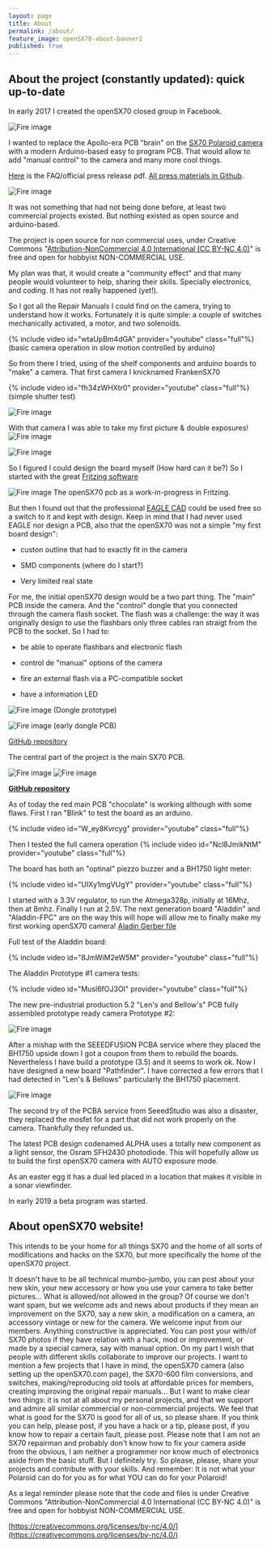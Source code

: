 ```yaml
---
layout: page
title: About
permalink: /about/
feature_image: openSX70-about-banner2
published: true
---
```

## About the project (constantly updated): quick up-to-date

In early 2017 I created the openSX70 closed group in Facebook.

![Fire image]({{site.url}}/{{site.baseurl}}img/about/opensx70-early-prototype.jpg)

I wanted to replace the Apollo-era PCB "brain" on the [SX70 Polaroid camera](https://en.wikipedia.org/wiki/Polaroid_SX-70) with a modern Arduino-based easy to program PCB.
That would allow to add "manual control" to the camera and many more cool things.

[Here](https://github.com/openSX70/Press/raw/master/openSX70%20press%20release%20(2018).pdf) is the FAQ/official press release pdf. [All press materials in Github](https://github.com/openSX70/Press).

![Fire image]({{site.url}}/{{site.baseurl}}img/about/openSX70-camera-about.jpg)

It was not something that had not being done before, at least two commercial projects existed. But nothing existed as open source and arduino-based.

The project is open source for non commercial uses, under Creative Commons "[Attribution-NonCommercial 4.0 International (CC BY-NC 4.0)](https://creativecommons.org/licenses/by-nc/4.0/)" is free and open for hobbyist NON-COMMERCIAL USE.


My plan was that, it would create a "community effect" and that many people would volunteer to help, sharing their skills. 
Specially electronics, and coding. It has not really happened (yet!).

So I got all the Repair Manuals I could find on the camera, trying to understand how it works. Fortunately it is quite simple: a couple of switches mechanically activated, a motor, and two solenoids.

{% include video id="wtaUpBm4dGA" provider="youtube" class="full"%}
(basic camera operation in slow motion controlled by arduino)

So from there I tried, using of the shelf components and arduino boards to "make" a camera. That first camera I knicknamed FrankenSX70

{% include video id="fh34zWHXtr0" provider="youtube" class="full"%}
(simple shutter test)

![Fire image]({{site.url}}/{{site.baseurl}}img/about/FrankenSX70_camera.jpg)


With that camera I was able to take my first picture & double exposures!
![Fire image]({{site.url}}/{{site.baseurl}}img/about/FrankenSX70-pics-01.jpg)

![Fire image]({{site.url}}/{{site.baseurl}}img/about/FrankenSX70-pics-03.jpg)


So I figured I could design the board myself (How hard can it be?) So I started with the great [Fritzing software](http://fritzing.org/home/)

![Fire image]({{site.url}}/{{site.baseurl}}img/about/Fritzing_openSX70.jpg)
The openSX70 pcb as a work-in-progress in Fritzing.


But then I found out that the professional [EAGLE CAD](https://www.autodesk.com/products/eagle/free-download) could be used free so a switch to it and kept with design. 
Keep in mind that I had never used EAGLE nor design a PCB, also that the openSX70 was not a simple "my first board design":

- custon outline that had to exactly fit in the camera

- SMD components (where do I start?)

- Very limited real state

For me, the initial openSX70 design would be a two part thing. 
The "main" PCB inside the camera. And the "control" dongle that you connected through the camera flash socket.
The flash was a challenge: the way it was originally design to use the flashbars only three cables ran straigt from the PCB to the socket.
So I had to:

- be able to operate flashbars and electronic flash

- control de "manual" options of the camera

- fire an external flash via a PC-compatible socket

- have a information LED

![Fire image]({{site.url}}/{{site.baseurl}}img/about/openSX70-dongle-protoboard.jpg)
(Dongle prototype)


![Fire image]({{site.url}}/{{site.baseurl}}img/about/openSX70-dongle-early-PCB.jpg)
(early dongle PCB)

[GitHub repository](https://github.com/openSX70/openSX70-dongle-PCB)


The central part of the project is the main SX70 PCB.

![Fire image]({{site.url}}/{{site.baseurl}}img/about/openSX70-board-evolution.jpg)
![Fire image]({{site.url}}/{{site.baseurl}}img/2018/03/20180318_Lens_and_Bellows_PCB-01.jpg)

**[GitHub repository](https://github.com/openSX70/openSX70-PCB)**

As of today the red main PCB "chocolate" is working although with some flaws.
First I ran "Blink" to test the board as an arduino.

{% include video id="W_ey8Kvrcyg" provider="youtube" class="full"%}

Then I tested the full camera operation
{% include video id="Ncl8JmikNtM" provider="youtube" class="full"%}


The board has both an "optinal" piezzo buzzer and a BH1750 light meter:

{% include video id="UIXy1mgVUgY" provider="youtube" class="full"%}

I started with a 3.3V regulator, to run the Atmega328p, initially at 16Mhz, then at 8mhz. Finally I run at 2.5V.
The next generation board "Aladdin" and "Aladdin-FPC" are on the way this will hope will allow me to finally make my first working openSX70 camera!
[Aladin Gerber file](https://jlcpcb.com/quote/gerberview/384a1219-f09c-47bd-b12d-b0953c882ebe_1_0_2.html)

Full test of the Aladdin board:

{% include video id="8JmWiM2eW5M" provider="youtube" class="full"%}

The Aladdin Prototype #1 camera tests:

{% include video id="Musl6fOJ3OI" provider="youtube" class="full"%}

The new pre-industrial production 5.2 "Len's and Bellow's" PCB fully assembled prototype ready camera Prototype #2:

![Fire image]({{site.url}}/{{site.baseurl}}img/about/20180318_Lens_and_Bellows_assembled_PCB_600DPI.jpg)

After a mishap with the SEEEDFUSION PCBA service where they placed the BH1750 upside down I got a coupon from them to rebuild the boards. Nevertheless I have build a prototype (3.5) and it seems to work ok. Now I have designed a new board "Pathfinder". I have corrected a few errors that I had detected in "Len's & Bellows" particularly the BH1750 placement.

![Fire image]({{site.url}}/{{site.baseurl}}img/2018/05/opensx70-pathfinder-02.jpg)

The second try of the PCBA service from SeeedStudio was also a disaster, they replaced the mosfet for a part that did not work properly on the camera. Thankfully they refunded us.

The latest PCB design codenamed ALPHA uses a totally new component as a light sensor, the Osram SFH2430 photodiode. This will hopefully allow us to build the first openSX70 camera with AUTO exposure mode. 

As an easter egg it has a dual led placed in a location that makes it visible in a sonar viewfinder.

In early 2019 a beta program was started.


## About openSX70 website!
This intends to be your home for all things SX70 and the home of all sorts of modifications and hacks on the SX70, but more specifically the home of the openSX70 project.

It doesn't have to be all technical mumbo-jumbo, you can post about your new skin, your new accessory or how you use your camera to take better pictures...
What is allowed/not allowed in the group?
Of course we don't want spam, but we welcome ads and news about products if they mean an improvement on the SX70, say a new skin, a modification on a camera, an accessory vintage or new for the camera.
We welcome input from our members. Anything constructive is appreciated.
You can post your with/of SX70 photos if they have relation with a hack, mod or improvement, or made by a special camera, say with manual option.
On my part I wish that people with different skills collaborate to improve our projects.
I want to mention a few projects that I have in mind, the openSX70 camera (also setting up the openSX70.com page), the SX70-600 film conversions, and switches, making/reproducing old tools at affordable prices for members, creating improving the original repair manuals...
But I want to make clear two things: it is not at all about my personal projects, and that we support and admire all similar commercial or non-commercial  projects. We feel that what is good for the SX70 is good for all of us, so please share.
If you think you can help, please post, if you have a hack or a tip, please post, if you know how to repair a certain fault, please post.
Please note that I am not an SX70 repairman and probably don't know how to fix your camera aside from the obvious, I am neither a programmer nor know much of electronics aside from the basic stuff. But I definitely try.
So please, please, share your projects and contribute with your skills. And remember:
It is not what your Polaroid can do for you as for what YOU can do for your Polaroid!

As a legal reminder please note that the code and files is under Creative Commons "Attribution-NonCommercial 4.0 International (CC BY-NC 4.0)" is free and open for hobbyist NON-COMMERCIAL USE.

[https://creativecommons.org/licenses/by-nc/4.0/](https://creativecommons.org/licenses/by-nc/4.0/)
